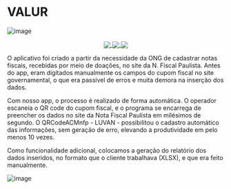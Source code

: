 # VALUR

![image](https://user-images.githubusercontent.com/39005073/219985214-7419097b-4aaa-4fdf-87b8-fd1ba4ee5e6b.png)

<p align="center">
 <a href="https://dotnet.microsoft.com/en-us/languages/csharp">
  <img align="center" src="https://img.shields.io/badge/Development%20witch-Csharp-blueviolet">
 </a>
  <a href="https://github.com/alucardand2017/QRCodeACMnfp/blob/master/LICENCE.txt">
    <img align="center" src="https://img.shields.io/badge/License-MIT-brightgreen">
  </a>
 <a href="https://github.com/alucardand2017/QRCodeACMnfp">
    <img align="center" src="https://img.shields.io/badge/Release-V%201.0.0-red">
  </a>
</p>


O aplicativo foi criado a partir da necessidade da ONG de cadastrar notas fiscais, recebidas por meio de doações, no site da N. Fiscal Paulista. Antes do app, eram digitados manualmente os campos do cupom fiscal no site governamental, o que era passivel de erros e muita demora na inserção dos dados. 

Com nosso app, o processo é realizado de forma automática. O operador escaneia o QR code do cupom fiscal, e o programa se encarrega de preencher os dados no site da Nota Fiscal Paulista em mílésimos de segundo. O QRCodeACMnfp - LUVAN -  possibilitou o cadastro automático das informações, sem geração de erro, elevando a produtividade em pelo menos 10 vezes. 

Como funcionalidade adicional, colocamos a geração do relatório dos dados inseridos, no formato que o cliente trabalhava (XLSX), e que era feito manualmente.


![image](https://user-images.githubusercontent.com/39005073/215300984-40249dbc-87a5-4ed2-8b02-39b5aaa4cc92.png)
